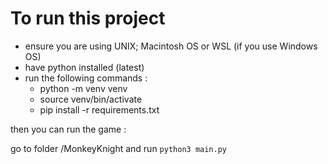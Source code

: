# To run this project

- ensure you are using UNIX; Macintosh OS or WSL (if you use Windows OS)
- have python installed (latest)
- run the following commands : 
    - python -m venv venv
    - source venv/bin/activate
    - pip install -r requirements.txt

then you can run the game : 

go to folder /MonkeyKnight and run `python3 main.py`